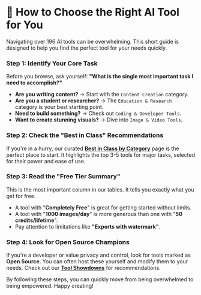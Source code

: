 # 📖 How to Choose the Right AI Tool for You

Navigating over 196 AI tools can be overwhelming. This short guide is designed to help you find the perfect tool for your needs quickly.

### Step 1: Identify Your Core Task

Before you browse, ask yourself: **"What is the single most important task I need to accomplish?"**

-   **Are you writing content?** -> Start with the `Content Creation` category.
-   **Are you a student or researcher?** -> The `Education & Research` category is your best starting point.
-   **Need to build something?** -> Check out `Coding & Developer Tools`.
-   **Want to create stunning visuals?** -> Dive into `Image & Video Tools`.

### Step 2: Check the "Best in Class" Recommendations

If you're in a hurry, our curated **[Best in Class by Category](./best_in_class.md)** page is the perfect place to start. It highlights the top 3-5 tools for major tasks, selected for their power and ease of use.

### Step 3: Read the "Free Tier Summary"

This is the most important column in our tables. It tells you exactly what you get for free.
-   A tool with "**Completely Free**" is great for getting started without limits.
-   A tool with "**1000 images/day**" is more generous than one with "**50 credits/lifetime**".
-   Pay attention to limitations like **"Exports with watermark"**.

### Step 4: Look for Open Source Champions

If you're a developer or value privacy and control, look for tools marked as **Open Source**. You can often host these yourself and modify them to your needs. Check out our **[Tool Showdowns](./tool_showdowns.md)** for recommendations.

By following these steps, you can quickly move from being overwhelmed to being empowered. Happy creating!
